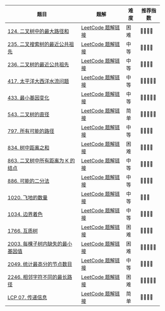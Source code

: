 | 题目                                                         | 题解                                                         | 难度 | 推荐指数 |
| ------------------------------------------------------------ | ------------------------------------------------------------ | ---- | -------- |
| [124. 二叉树中的最大路径和](https://leetcode.cn/problems/binary-tree-maximum-path-sum/) | [LeetCode 题解链接](https://leetcode.cn/problems/binary-tree-maximum-path-sum/solutions/2451624/gong-shui-san-xie-jian-dan-di-gui-shu-xi-nlci/) | 困难 | 🤩🤩🤩🤩     |
| [235. 二叉搜索树的最近公共祖先](https://leetcode.cn/problems/lowest-common-ancestor-of-a-binary-search-tree/) | [LeetCode 题解链接](https://leetcode.cn/problems/lowest-common-ancestor-of-a-binary-search-tree/solutions/2402117/gong-shui-san-xie-yun-yong-dfs-qiu-jie-l-n3jh/) | 中等 | 🤩🤩🤩🤩     |
| [236. 二叉树的最近公共祖先](https://leetcode.cn/problems/lowest-common-ancestor-of-a-binary-tree/) | [LeetCode 题解链接](https://leetcode.cn/problems/lowest-common-ancestor-of-a-binary-tree/solutions/2402113/gong-shui-san-xie-yun-yong-dfs-qiu-jie-l-htd9/) | 中等 | 🤩🤩🤩🤩     |
| [417. 太平洋大西洋水流问题](https://leetcode-cn.com/problems/pacific-atlantic-water-flow/) | [LeetCode 题解链接](https://leetcode-cn.com/problems/pacific-atlantic-water-flow/solution/by-ac_oier-do7d/) | 中等 | 🤩🤩🤩🤩🤩    |
| [433. 最小基因变化](https://leetcode-cn.com/problems/minimum-genetic-mutation/) | [LeetCode 题解链接](https://leetcode-cn.com/problems/minimum-genetic-mutation/solution/by-ac_oier-74b4/) | 中等 | 🤩🤩🤩🤩🤩    |
| [543. 二叉树的直径](https://leetcode.cn/problems/diameter-of-binary-tree/) | [LeetCode 题解链接](https://leetcode.cn/problems/diameter-of-binary-tree/solutions/2454405/gong-shui-san-xie-jian-dan-dfs-yun-yong-vbf27/) | 简单 | 🤩🤩🤩🤩🤩    |
| [797. 所有可能的路径](https://leetcode-cn.com/problems/all-paths-from-source-to-target/) | [LeetCode 题解链接](https://leetcode-cn.com/problems/all-paths-from-source-to-target/solution/gong-shui-san-xie-yun-yong-dfs-bao-sou-s-xlz9/) | 中等 | 🤩🤩🤩🤩     |
| [834. 树中距离之和](https://leetcode.cn/problems/sum-of-distances-in-tree/) | [LeetCode 题解链接](https://leetcode.cn/problems/sum-of-distances-in-tree/solutions/2449965/gong-shui-san-xie-shu-xing-dp-chang-gui-1v7ud/) | 困难 | 🤩🤩🤩🤩     |
| [863. 二叉树中所有距离为 K 的结点](https://leetcode-cn.com/problems/all-nodes-distance-k-in-binary-tree/) | [LeetCode 题解链接](https://leetcode-cn.com/problems/all-nodes-distance-k-in-binary-tree/solution/gong-shui-san-xie-yi-ti-shuang-jie-jian-x6hak/) | 中等 | 🤩🤩🤩🤩     |
| [886. 可能的二分法](https://leetcode.cn/problems/possible-bipartition/) | [LeetCode 题解链接](https://leetcode.cn/problems/possible-bipartition/solution/by-ac_oier-6j0n/) | 中等 | 🤩🤩🤩🤩     |
| [1020. 飞地的数量](https://leetcode-cn.com/problems/number-of-enclaves/) | [LeetCode 题解链接](https://leetcode-cn.com/problems/number-of-enclaves/solution/gong-shui-san-xie-bing-cha-ji-dfs-yun-yo-oyh1/) | 中等 | 🤩🤩🤩      |
| [1034. 边界着色](https://leetcode-cn.com/problems/coloring-a-border/) | [LeetCode 题解链接](https://leetcode-cn.com/problems/coloring-a-border/solution/gong-shui-san-xie-tu-lun-sou-suo-zhuan-t-snvw/) | 中等 | 🤩🤩🤩🤩     |
| [1766. 互质树](https://leetcode-cn.com/problems/tree-of-coprimes/) | [LeetCode 题解链接](https://leetcode-cn.com/problems/tree-of-coprimes/solution/bu-tai-yi-yang-de-dfs-ji-lu-suo-you-zui-d3xeu/) | 困难 | 🤩🤩🤩🤩     |
| [2003. 每棵子树内缺失的最小基因值](https://leetcode.cn/problems/smallest-missing-genetic-value-in-each-subtree/) | [LeetCode 题解链接](https://leetcode.cn/problems/smallest-missing-genetic-value-in-each-subtree/solutions/2505877/gong-shui-san-xie-tu-jie-san-da-jie-lun-mxjrn/) | 困难 | 🤩🤩🤩🤩🤩    |
| [2049. 统计最高分的节点数目](https://leetcode-cn.com/problems/count-nodes-with-the-highest-score/) | [LeetCode 题解链接](https://leetcode-cn.com/problems/count-nodes-with-the-highest-score/solution/gong-shui-san-xie-jian-tu-dfs-by-ac_oier-ujfo/) | 中等 | 🤩🤩🤩🤩     |
| [2246. 相邻字符不同的最长路径](https://leetcode.cn/problems/longest-path-with-different-adjacent-characters/) | [LeetCode 题解链接](https://leetcode.cn/problems/longest-path-with-different-adjacent-characters/solutions/2453857/gong-shui-san-xie-shu-xing-dp-ding-gen-d-eh5i/) | 困难 | 🤩🤩🤩🤩🤩    |
| [LCP 07. 传递信息](https://leetcode-cn.com/problems/chuan-di-xin-xi/) | [LeetCode 题解链接](https://leetcode-cn.com/problems/chuan-di-xin-xi/solution/gong-shui-san-xie-tu-lun-sou-suo-yu-dong-cyxo/) | 简单 | 🤩🤩🤩🤩     |

